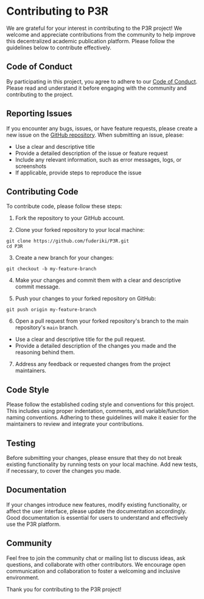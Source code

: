 # Contributing to P3R

We are grateful for your interest in contributing to the P3R project! We welcome and appreciate contributions from the community to help improve this decentralized academic publication platform. Please follow the guidelines below to contribute effectively.

## Code of Conduct

By participating in this project, you agree to adhere to our [Code of Conduct](CODE_OF_CONDUCT.md). Please read and understand it before engaging with the community and contributing to the project.

## Reporting Issues

If you encounter any bugs, issues, or have feature requests, please create a new issue on the [GitHub repository](https://github.com/fuderiki/P3R/issues). When submitting an issue, please:

- Use a clear and descriptive title
- Provide a detailed description of the issue or feature request
- Include any relevant information, such as error messages, logs, or screenshots
- If applicable, provide steps to reproduce the issue

## Contributing Code

To contribute code, please follow these steps:

1. Fork the repository to your GitHub account.

2. Clone your forked repository to your local machine:

```
git clone https://github.com/fuderiki/P3R.git
cd P3R
```


3. Create a new branch for your changes:

```
git checkout -b my-feature-branch
```


4. Make your changes and commit them with a clear and descriptive commit message.

5. Push your changes to your forked repository on GitHub:
```
git push origin my-feature-branch
```

6. Open a pull request from your forked repository's branch to the main repository's `main` branch.

- Use a clear and descriptive title for the pull request.
- Provide a detailed description of the changes you made and the reasoning behind them.

7. Address any feedback or requested changes from the project maintainers.

## Code Style

Please follow the established coding style and conventions for this project. This includes using proper indentation, comments, and variable/function naming conventions. Adhering to these guidelines will make it easier for the maintainers to review and integrate your contributions.

## Testing

Before submitting your changes, please ensure that they do not break existing functionality by running tests on your local machine. Add new tests, if necessary, to cover the changes you made.

## Documentation

If your changes introduce new features, modify existing functionality, or affect the user interface, please update the documentation accordingly. Good documentation is essential for users to understand and effectively use the P3R platform.

## Community

Feel free to join the community chat or mailing list to discuss ideas, ask questions, and collaborate with other contributors. We encourage open communication and collaboration to foster a welcoming and inclusive environment.

Thank you for contributing to the P3R project!



